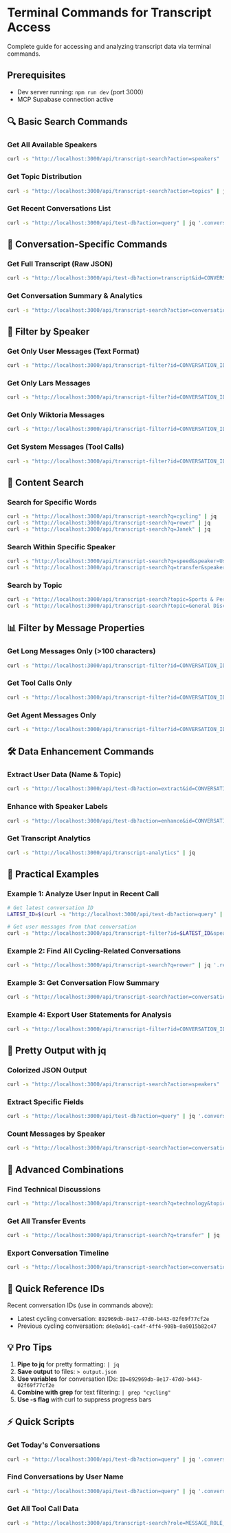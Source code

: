 # Terminal Commands for Transcript Access

Complete guide for accessing and analyzing transcript data via terminal commands.

## Prerequisites
- Dev server running: `npm run dev` (port 3000)
- MCP Supabase connection active

## 🔍 Basic Search Commands

### Get All Available Speakers
```bash
curl -s "http://localhost:3000/api/transcript-search?action=speakers" | jq
```

### Get Topic Distribution
```bash
curl -s "http://localhost:3000/api/transcript-search?action=topics" | jq
```

### Get Recent Conversations List
```bash
curl -s "http://localhost:3000/api/test-db?action=query" | jq '.conversations[]'
```

## 📝 Conversation-Specific Commands

### Get Full Transcript (Raw JSON)
```bash
curl -s "http://localhost:3000/api/test-db?action=transcript&id=CONVERSATION_ID" | jq
```

### Get Conversation Summary & Analytics
```bash
curl -s "http://localhost:3000/api/transcript-search?action=conversation-summary&id=CONVERSATION_ID" | jq
```

## 🎯 Filter by Speaker

### Get Only User Messages (Text Format)
```bash
curl -s "http://localhost:3000/api/transcript-filter?id=CONVERSATION_ID&speaker=User&format=text"
```

### Get Only Lars Messages
```bash
curl -s "http://localhost:3000/api/transcript-filter?id=CONVERSATION_ID&speaker=Leader Lars&format=json" | jq
```

### Get Only Wiktoria Messages
```bash
curl -s "http://localhost:3000/api/transcript-filter?id=CONVERSATION_ID&speaker=Wiktoria Cukt 2.0&format=text"
```

### Get System Messages (Tool Calls)
```bash
curl -s "http://localhost:3000/api/transcript-filter?id=CONVERSATION_ID&speaker=System&format=json" | jq
```

## 🔎 Content Search

### Search for Specific Words
```bash
curl -s "http://localhost:3000/api/transcript-search?q=cycling" | jq
curl -s "http://localhost:3000/api/transcript-search?q=rower" | jq
curl -s "http://localhost:3000/api/transcript-search?q=Janek" | jq
```

### Search Within Specific Speaker
```bash
curl -s "http://localhost:3000/api/transcript-search?q=speed&speaker=User" | jq
curl -s "http://localhost:3000/api/transcript-search?q=transfer&speaker=Leader Lars" | jq
```

### Search by Topic
```bash
curl -s "http://localhost:3000/api/transcript-search?topic=Sports & Performance" | jq
curl -s "http://localhost:3000/api/transcript-search?topic=General Discussion" | jq
```

## 📊 Filter by Message Properties

### Get Long Messages Only (>100 characters)
```bash
curl -s "http://localhost:3000/api/transcript-filter?id=CONVERSATION_ID&minLength=100&format=text"
```

### Get Tool Calls Only
```bash
curl -s "http://localhost:3000/api/transcript-filter?id=CONVERSATION_ID&role=MESSAGE_ROLE_TOOL_CALL" | jq
```

### Get Agent Messages Only
```bash
curl -s "http://localhost:3000/api/transcript-filter?id=CONVERSATION_ID&role=MESSAGE_ROLE_AGENT&format=summary" | jq
```

## 🛠️ Data Enhancement Commands

### Extract User Data (Name & Topic)
```bash
curl -s "http://localhost:3000/api/test-db?action=extract&id=CONVERSATION_ID" | jq
```

### Enhance with Speaker Labels
```bash
curl -s "http://localhost:3000/api/test-db?action=enhance&id=CONVERSATION_ID" | jq
```

### Get Transcript Analytics
```bash
curl -s "http://localhost:3000/api/transcript-analytics" | jq
```

## 📱 Practical Examples

### Example 1: Analyze User Input in Recent Call
```bash
# Get latest conversation ID
LATEST_ID=$(curl -s "http://localhost:3000/api/test-db?action=query" | jq -r '.conversations[0].id')

# Get user messages from that conversation
curl -s "http://localhost:3000/api/transcript-filter?id=$LATEST_ID&speaker=User&format=text"
```

### Example 2: Find All Cycling-Related Conversations
```bash
curl -s "http://localhost:3000/api/transcript-search?q=rower" | jq '.results[] | {conversation_id, speaker: .message.speaker, text: .message.text}'
```

### Example 3: Get Conversation Flow Summary
```bash
curl -s "http://localhost:3000/api/transcript-search?action=conversation-summary&id=CONVERSATION_ID" | jq '.conversation_flow'
```

### Example 4: Export User Statements for Analysis
```bash
curl -s "http://localhost:3000/api/transcript-filter?id=CONVERSATION_ID&speaker=User&format=text" > user_statements.txt
```

## 🎨 Pretty Output with jq

### Colorized JSON Output
```bash
curl -s "http://localhost:3000/api/transcript-search?action=speakers" | jq -C
```

### Extract Specific Fields
```bash
curl -s "http://localhost:3000/api/test-db?action=query" | jq '.conversations[] | {id, user_name, topic}'
```

### Count Messages by Speaker
```bash
curl -s "http://localhost:3000/api/transcript-search?action=conversation-summary&id=CONVERSATION_ID" | jq '.speaker_statistics'
```

## 🔧 Advanced Combinations

### Find Technical Discussions
```bash
curl -s "http://localhost:3000/api/transcript-search?q=technology&topic=Technology & Innovation" | jq
```

### Get All Transfer Events
```bash
curl -s "http://localhost:3000/api/transcript-search?q=transfer" | jq '.results[] | select(.message.role == "MESSAGE_ROLE_TOOL_CALL")'
```

### Export Conversation Timeline
```bash
curl -s "http://localhost:3000/api/transcript-search?action=conversation-summary&id=CONVERSATION_ID" | jq '.conversation_flow[] | "\(.index): \(.speaker) - \(.preview)"' -r
```

## 📝 Quick Reference IDs

Recent conversation IDs (use in commands above):
- Latest cycling conversation: `892969db-8e17-47d0-b443-02f69f77cf2e`
- Previous cycling conversation: `d4e0a4d1-ca4f-4ff4-908b-0a9015b82c47`

## 💡 Pro Tips

1. **Pipe to jq** for pretty formatting: `| jq`
2. **Save output** to files: `> output.json`
3. **Use variables** for conversation IDs: `ID=892969db-8e17-47d0-b443-02f69f77cf2e`
4. **Combine with grep** for text filtering: `| grep "cycling"`
5. **Use -s flag** with curl to suppress progress bars

## ⚡ Quick Scripts

### Get Today's Conversations
```bash
curl -s "http://localhost:3000/api/test-db?action=query" | jq '.conversations[] | select(.start_time | startswith("2025-06-27"))'
```

### Find Conversations by User Name
```bash
curl -s "http://localhost:3000/api/test-db?action=query" | jq '.conversations[] | select(.user_name == "Janek")'
```

### Get All Tool Call Data
```bash
curl -s "http://localhost:3000/api/transcript-search?role=MESSAGE_ROLE_TOOL_CALL" | jq '.results[].message.text | fromjson'
```